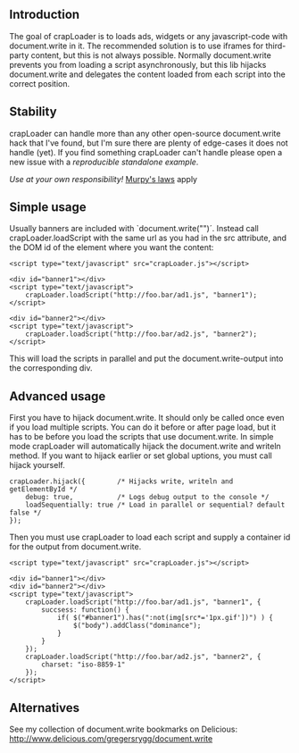 Introduction
------------
The goal of crapLoader is to loads ads, widgets or any javascript-code with
document.write in it. The recommended solution is to use iframes for
third-party content, but this is not always possible. Normally document.write
prevents you from loading a script asynchronously, but this lib hijacks
document.write and delegates the content loaded from each script into the
correct position.


Stability
---------
crapLoader can handle more than any other open-source document.write hack that
I've found, but I'm sure there are plenty of edge-cases it does not handle
(yet). If you find something crapLoader can't handle please open a new issue
with a *reproducible standalone example*.

*Use at your own responsibility!*
[Murpy's laws](http://www.murphys-laws.com/murphy/murphy-laws.html) apply


Simple usage
------------
Usually banners are included with `document.write("<script src='...'></script>")´. Instead call crapLoader.loadScript with the same url as you had in the src attribute, and the DOM id of the element where you want the content:

    <script type="text/javascript" src="crapLoader.js"></script>

    <div id="banner1"></div>
    <script type="text/javascript">
        crapLoader.loadScript("http://foo.bar/ad1.js", "banner1");
    </script>

    <div id="banner2"></div>
    <script type="text/javascript">
        crapLoader.loadScript("http://foo.bar/ad2.js", "banner2");
    </script>

This will load the scripts in parallel and put the document.write-output into the corresponding div.


Advanced usage
--------------
First you have to hijack document.write. It should only be called once even if you load multiple scripts. You can do it before or after page load, but it has to be before you load the scripts that use document.write. In simple mode crapLoader will automatically hijack the document.write and writeln method. If you want to hijack earlier or set global uptions, you must call hijack yourself.

    crapLoader.hijack({        /* Hijacks write, writeln and getElementById */
        debug: true,           /* Logs debug output to the console */
        loadSequentially: true /* Load in parallel or sequential? default false */
    });

Then you must use crapLoader to load each script and supply a container id for the output from document.write.

    <script type="text/javascript" src="crapLoader.js"></script>

    <div id="banner1"></div>
    <div id="banner2"></div>
    <script type="text/javascript">
        crapLoader.loadScript("http://foo.bar/ad1.js", "banner1", {
            succsess: function() {
                if( $("#banner1").has(":not(img[src*='1px.gif'])") ) {
                    $("body").addClass("dominance");
                }
            }
        });
        crapLoader.loadScript("http://foo.bar/ad2.js", "banner2", {
            charset: "iso-8859-1"
        });
    </script>


Alternatives
------------
See my collection of document.write bookmarks on Delicious:
http://www.delicious.com/gregersrygg/document.write